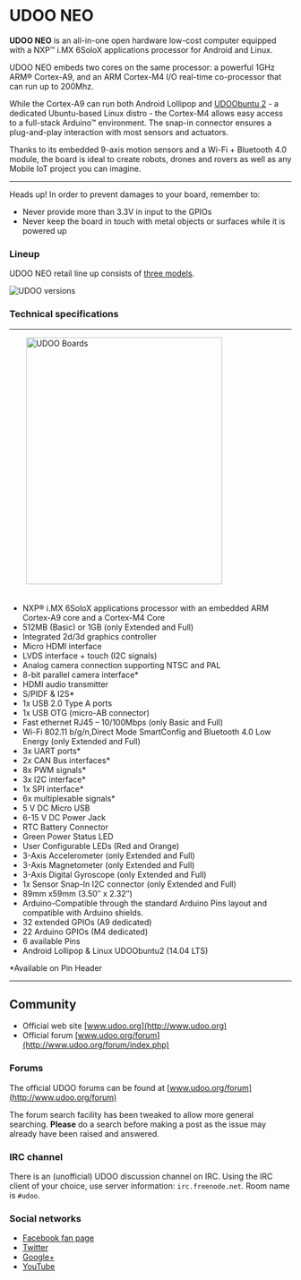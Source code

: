 
# UDOO NEO
**UDOO NEO** is an all-in-one open hardware low-cost computer equipped with a NXP&trade; i.MX 6SoloX applications processor for Android and Linux.

UDOO NEO embeds two cores on the same processor: a powerful 1GHz ARM® Cortex-A9, and an ARM Cortex-M4 I/O real-time co-processor that can run up to 200Mhz.

While the Cortex-A9 can run both Android Lollipop and [UDOObuntu 2](../Software_&_Operating_Systems/UDOObuntu.html) - a dedicated Ubuntu-based Linux distro - the Cortex-M4 allows easy access to a full-stack Arduino&trade; environment. The snap-in connector ensures a plug-and-play interaction with most sensors and actuators.

Thanks to its embedded 9-axis motion sensors and a Wi-Fi + Bluetooth 4.0 module, the board is ideal to create robots, drones and rovers as well as any Mobile IoT project you can imagine.

<hr/>

<span class="label label-warning">Heads up!</span> In order to prevent damages to your board, remember to:

* Never provide more than 3.3V in input to the GPIOs
* Never keep the board in touch with metal objects or surfaces while it is powered up


### Lineup
UDOO NEO retail line up consists of [three models](../Hardware_Reference/Board%20versions.html).

<img src="../img/udoo_neo_versions.jpg" alt="UDOO versions" class="img-responsive" >



### Technical specifications

<hr/>
<img src="../img/udoo_neo_docs.png" alt="UDOO Boards" class="img-responsive pull-right" height="441px" width="350px"  style="margin-bottom:20px; margin-left:30px;">

* NXP® i.MX 6SoloX applications processor with an embedded ARM Cortex-A9 core and a Cortex-M4 Core
* 512MB (Basic) or 1GB (only Extended and Full)
* Integrated 2d/3d graphics controller
* Micro HDMI interface
* LVDS interface + touch (I2C signals)
* Analog camera connection supporting NTSC and PAL
* 8-bit parallel camera interface*
* HDMI audio transmitter
* S/PIDF & I2S*
* 1x USB 2.0 Type A ports
* 1x USB OTG (micro-AB connector)
* Fast ethernet RJ45 – 10/100Mbps (only Basic and Full)
* Wi-Fi 802.11 b/g/n,Direct Mode SmartConfig and Bluetooth 4.0 Low Energy (only Extended and Full)
* 3x UART ports*
* 2x CAN Bus interfaces*
* 8x PWM signals*
* 3x I2C interface*
* 1x SPI interface*
* 6x multiplexable signals*
* 5 V DC Micro USB
* 6-15 V DC Power Jack
* RTC Battery Connector
* Green Power Status LED
* User Configurable LEDs (Red and Orange)
* 3-Axis Accelerometer (only Extended and Full)
* 3-Axis Magnetometer (only Extended and Full)
* 3-Axis Digital Gyroscope (only Extended and Full)
* 1x Sensor Snap-In I2C connector (only Extended and Full)
* 89mm x59mm (3.50″ x 2.32″)
* Arduino-Compatible through the standard Arduino Pins layout and compatible with Arduino shields.
* 32 extended GPIOs (A9 dedicated)
* 22 Arduino GPIOs (M4 dedicated)
* 6 available Pins
* Android Lollipop & Linux UDOObuntu2 (14.04 LTS)

&#42;Available on Pin Header

<hr/>

## Community
* Official web site [www.udoo.org](http://www.udoo.org)
* Official forum [www.udoo.org/forum](http://www.udoo.org/forum/index.php)

### Forums
The official UDOO forums can be found at [www.udoo.org/forum](http://www.udoo.org/forum)

The forum search facility has been tweaked to allow more general searching. <b>Please</b> do a search before making a post as the issue may already have been raised and answered.

### IRC channel
There is an (unofficial) UDOO discussion channel on IRC. Using the IRC client of your choice, use server information: `irc.freenode.net`. Room name is `#udoo`.


### Social networks
 * [Facebook fan page](http://www.facebook.com/udooboard)
 * [Twitter](http://twitter.com/UDOO_Board)
 * [Google+](https://plus.google.com/u/0/110742692974455430878/posts)
 * [YouTube](http://www.youtube.com/channel/UCXv5UyGn5jArK8xOAmuSeHg)


<!-- Google Code -->
<script type="text/javascript">
var google_conversion_id = 983836026;
var google_custom_params = window.google_tag_params;
var google_remarketing_only = true;
</script>
</noscript>
